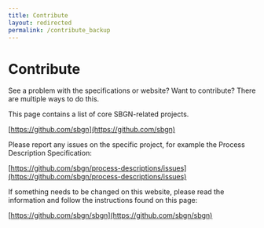 ```yaml
---
title: Contribute
layout: redirected
permalink: /contribute_backup
---
```


# Contribute 

See a problem with the specifications or website? Want to contribute? There are multiple ways to do this. 

This page contains a list of core SBGN-related projects. 

[https://github.com/sbgn](https://github.com/sbgn)

Please report any issues on the specific project, for example the Process Description Specification:

[https://github.com/sbgn/process-descriptions/issues](https://github.com/sbgn/process-descriptions/issues)

If something needs to be changed on this website, please read the information and follow the instructions found on this page:

[https://github.com/sbgn/sbgn](https://github.com/sbgn/sbgn)
